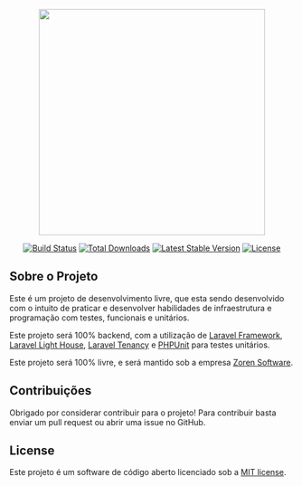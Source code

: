 <p align="center"><a href="https://laravel.com" target="_blank"><img src="https://raw.githubusercontent.com/laravel/art/master/logo-lockup/5%20SVG/2%20CMYK/1%20Full%20Color/laravel-logolockup-cmyk-red.svg" width="400"></a></p>

<p align="center">
<a href="https://travis-ci.org/laravel/framework"><img src="https://travis-ci.org/laravel/framework.svg" alt="Build Status"></a>
<a href="https://packagist.org/packages/laravel/framework"><img src="https://img.shields.io/packagist/dt/laravel/framework" alt="Total Downloads"></a>
<a href="https://packagist.org/packages/laravel/framework"><img src="https://img.shields.io/packagist/v/laravel/framework" alt="Latest Stable Version"></a>
<a href="https://packagist.org/packages/laravel/framework"><img src="https://img.shields.io/packagist/l/laravel/framework" alt="License"></a>
</p>

## Sobre o Projeto

Este é um projeto de desenvolvimento livre, que esta sendo desenvolvido com o intuito de praticar e desenvolver habilidades de infraestrutura e programação com testes, funcionais e unitários.

Este projeto será 100% backend, com a utilização de [Laravel Framework](https://laravel.com/), [Laravel Light House](https://lighthouse-php.com/), [Laravel Tenancy](https://tenancyforlaravel.com/) e [PHPUnit](https://phpunit.de/) para testes unitários.

Este projeto será 100% livre, e será mantido sob a empresa [Zoren Software](http://zorensoftware.com/).

## Contribuições

Obrigado por considerar contribuir para o projeto! Para contribuir basta enviar um pull request ou abrir uma issue no GitHub.

## License

Este projeto é um software de código aberto licenciado sob a [MIT license](https://opensource.org/licenses/MIT).
